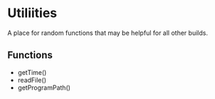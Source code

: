# Utiliities

A place for random functions that may be helpful for all other builds.

## Functions

* getTime()
* readFile()
* getProgramPath()
